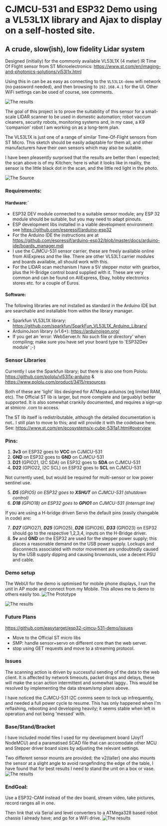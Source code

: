# CJMCU-531 and ESP32 Demo using a VL53L1X library and Ajax to display on a self-hosted site.
## A crude, slow(ish), low fidelity Lidar system
 
Designed (initially) for the commonly available VL53L1X (4 meter) IR Time Of Flight sensor from ST Microelectronics:
https://www.st.com/en/imaging-and-photonics-solutions/vl53l1x.html

Using this in can be as easy as connecting to the `VL53L1X-demo` wifi network (no password needed), and then browsing to `192.168.4.1` for the UI. Other WiFi settings can be used of course, see comments.

![The results](/docs/kitchen-scan.png)

The goal of this project is to prove the suitability of this sensor for a small-scale LIDAR scanner to be used in domestic automation; robot vaccum cleaners, security robots, monitoring systems and, in my case, a K9 'companion' robot I am working on as a long-term plan.

The VL53L1X is just one of a range of similar Time-Of-Flight sensors from ST Micro. This sketch should be easily adaptable for them all, and other manufacturers have their own sensors which may also be suitable.

I have been pleasently surprised that the results are better than I expected; the scan above is of my Kitchen; here is what it looks like in reality, the sensor is the little black dot in the scan, and the little red light in the photo.

![The Source](/docs/kitchen-reality.jpg)

### Requirements:
#### Hardware:`
* ESP32 DEV module connected to a suitable sensor module; any ESP 32 module should be suitable, but you may need to adapt pinouts.
* ESP development libs installed in a viable development environment: see https://github.com/espressif/arduino-esp32 
 * For the Arduino IDE the instructions are at  https://github.com/espressif/arduino-esp32/blob/master/docs/arduino-ide/boards_manager.mdi 
* I use the CJMCU-531 sensor carrier, these are freely available online from AliExpress and the like. There are other VL53L1 carrier modules and boards available, all should work with this.
* For the LIDAR scan mechanism I have a 5V stepper motor with gearbox, plus the H-Bridge control board supplied with it. These are very common and can be found on AliExpress, Ebay, hobby electronics stores etc. for a couple of Euros.

#### Software:
The following libraries are not installed as standard in the Arduino IDE but are searchable and installable from within the library manager.
* Sparkfun VL53L1X library: https://github.com/sparkfun/SparkFun_VL53L1X_Arduino_Library/
* ArduinoJson library (v1.6+): https://arduinojson.org/
* If you get an 'error: WebServer.h: No such file or directory' when compiling; make sure you have set your board type to 'ESP32Dev module' ;-)

### Sensor Libraries
Currently I use the Sparkfun library; but there is also one from Pololu: https://github.com/pololu/vl53l1x-arduino & https://www.pololu.com/product/3415/resources

Both of these are 'light' libs designed for ATMega arduinos (eg limited RAM, etc). The Official ST lib is larger, but more complete and (arguably) better supported. It is also somewhat crankily documented, and requires a sign-up at stmicro .com to access.

The ST lib itself is redistributable, although the detailed documentation is not.. I still plan to move to this; and will provide it with the codebase here.
See: https://www.st.com/en/ecosystems/x-cube-53l1a1.html#overview

### Pins:
1. **3v3** on ESP32 goes to **VCC** on CJMCU-531
1. **GND** on ESP32 goes to **GND** on CJMCU-531
1. **D21** (GPIO21, I2C SDA) on ESP32 goes to **SDA** on CJMCU-531
1. **D22** (GPIO22, I2C SCL) on ESP32 goes to **SCL** on CJMCU-531

Not currently used, but would be required for multi-sensor or low power sentinel use.

5. _**D5** (GPIO5) on ESP32 goes to **XSHUT** on CJMCU-531 (shutdown control)_
5. _**D18** (GPIO18) on ESP32 goes to **GPIO1** on CJMCU-531 (interrupt line)_

If you are using a H-bridge driven Servo the default pins (easily changable in code) are:

7. _**D27**_ (GPIO27), _**D25**_ (GPIO25), _**D26**_ (GPIO26), _**D33**_ (GPIO23) on ESP32 should go to the respective 1,2,3,4, inputs on the H-Bridge driver.
7. **5v** and **GND** on the ESP32 are used for the stepper power supply; this places a reasonable demand on the USB power supply. Lockups and disconnects associated with motor movement are undoubtedly caused by the USB supply dipping and causing brownouts, use a decent PSU and cable.

### Demo setup
The WebUI for the demo is optimised for mobile phone displays, I run the unit in AP mode and connect from my Mobile. This allows me to demo to others easily too. 
![The Prototype](/docs/lidar-rig.jpg)

![The results](/docs/status-panel.png)

### Future Plans
https://github.com/easytarget/esp32-cjmcu-531-demo/issues
* Move to the Official ST micro libs
* SMP: handle sensor+servo on different core than the web server.
* stop using GET requests and move to a streaming protocol.

### Issues
The scanning action is driven by successful sending of the data to the web client. It is affected by network timeouts, packet drops and delays, these will make the scan action intermittent and somewhat laggy.. This would be resolved by implementing the data stream/smp plans above.

I have noticed the CJMCU-531 I2C comms seem to lock up infrequently, and needed a full power cycle to resume. This has only happened when I'm reflashing, rebooting and developing heavily; it seems stable when left in operation and not being 'messed' with. 

### Base/Stand/Bracket
I have included model files I used for my development board (JoyIT NodeMCU) and a paramatised SCAD file that can accomodate other MCU and Stepper driver board sizes by adjusting the relevant settings.

Two different sensor mounts are provided; the v2(taller) one also mounts the sensor at a slight angle to avoid rangefinding the edge of the table, I have found that for best results I need to stand the unit on a box or vase.
![The results](/docs/lidar-stand.png)

### EndGoal:
Use a ESP32-CAM instead of the dev board, stream video, take pictures, record ranges all in one.

Then link that via Serial and level converters to a ATMega328 based robot chassis I already have; and go for a WiFi drive.
![The results](/docs/robot.jpg)
